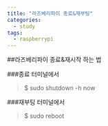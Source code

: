 ```yaml
---
title: "라즈베리파이 종료&재부팅"
categories:
  - study
tags:
  - raspberrypi
---
```


##라즈베리파이 종료&재시작 하는 법



###종료
터미널에서

> $ sudo shutdown -h now



###재부팅
터미널에서

> $ sudo reboot

